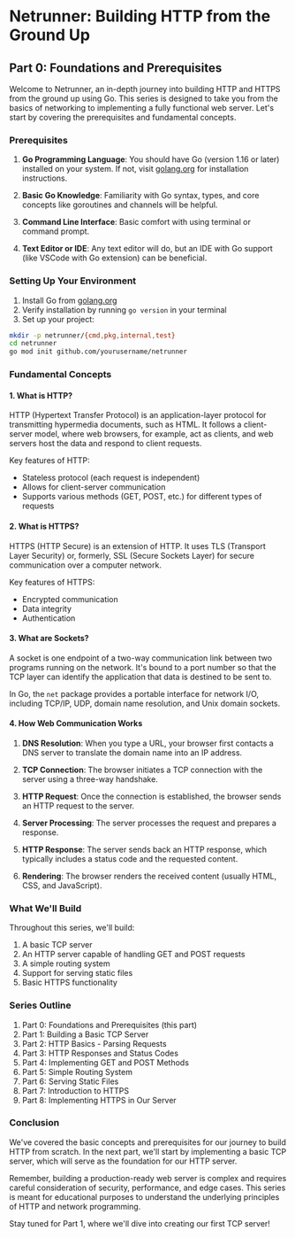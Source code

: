 # Netrunner: Building HTTP from the Ground Up
## Part 0: Foundations and Prerequisites

Welcome to Netrunner, an in-depth journey into building HTTP and HTTPS from the ground up using Go. This series is designed to take you from the basics of networking to implementing a fully functional web server. Let's start by covering the prerequisites and fundamental concepts.

### Prerequisites

1. **Go Programming Language**: You should have Go (version 1.16 or later) installed on your system. If not, visit [golang.org](https://golang.org) for installation instructions.

2. **Basic Go Knowledge**: Familiarity with Go syntax, types, and core concepts like goroutines and channels will be helpful.

3. **Command Line Interface**: Basic comfort with using terminal or command prompt.

4. **Text Editor or IDE**: Any text editor will do, but an IDE with Go support (like VSCode with Go extension) can be beneficial.

### Setting Up Your Environment

1. Install Go from [golang.org](https://golang.org)
2. Verify installation by running `go version` in your terminal
3. Set up your project:

```bash
mkdir -p netrunner/{cmd,pkg,internal,test}
cd netrunner
go mod init github.com/yourusername/netrunner
```

### Fundamental Concepts

#### 1. What is HTTP?

HTTP (Hypertext Transfer Protocol) is an application-layer protocol for transmitting hypermedia documents, such as HTML. It follows a client-server model, where web browsers, for example, act as clients, and web servers host the data and respond to client requests.

Key features of HTTP:
- Stateless protocol (each request is independent)
- Allows for client-server communication
- Supports various methods (GET, POST, etc.) for different types of requests

#### 2. What is HTTPS?

HTTPS (HTTP Secure) is an extension of HTTP. It uses TLS (Transport Layer Security) or, formerly, SSL (Secure Sockets Layer) for secure communication over a computer network.

Key features of HTTPS:
- Encrypted communication
- Data integrity
- Authentication

#### 3. What are Sockets?

A socket is one endpoint of a two-way communication link between two programs running on the network. It's bound to a port number so that the TCP layer can identify the application that data is destined to be sent to.

In Go, the `net` package provides a portable interface for network I/O, including TCP/IP, UDP, domain name resolution, and Unix domain sockets.

#### 4. How Web Communication Works

1. **DNS Resolution**: When you type a URL, your browser first contacts a DNS server to translate the domain name into an IP address.

2. **TCP Connection**: The browser initiates a TCP connection with the server using a three-way handshake.

3. **HTTP Request**: Once the connection is established, the browser sends an HTTP request to the server.

4. **Server Processing**: The server processes the request and prepares a response.

5. **HTTP Response**: The server sends back an HTTP response, which typically includes a status code and the requested content.

6. **Rendering**: The browser renders the received content (usually HTML, CSS, and JavaScript).

### What We'll Build

Throughout this series, we'll build:

1. A basic TCP server
2. An HTTP server capable of handling GET and POST requests
3. A simple routing system
4. Support for serving static files
5. Basic HTTPS functionality

### Series Outline

1. Part 0: Foundations and Prerequisites (this part)
2. Part 1: Building a Basic TCP Server
3. Part 2: HTTP Basics - Parsing Requests
4. Part 3: HTTP Responses and Status Codes
5. Part 4: Implementing GET and POST Methods
6. Part 5: Simple Routing System
7. Part 6: Serving Static Files
8. Part 7: Introduction to HTTPS
9. Part 8: Implementing HTTPS in Our Server

### Conclusion

We've covered the basic concepts and prerequisites for our journey to build HTTP from scratch. In the next part, we'll start by implementing a basic TCP server, which will serve as the foundation for our HTTP server.

Remember, building a production-ready web server is complex and requires careful consideration of security, performance, and edge cases. This series is meant for educational purposes to understand the underlying principles of HTTP and network programming.

Stay tuned for Part 1, where we'll dive into creating our first TCP server!